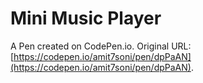 # Mini Music Player

A Pen created on CodePen.io. Original URL: [https://codepen.io/amit7soni/pen/dpPaAN](https://codepen.io/amit7soni/pen/dpPaAN).


